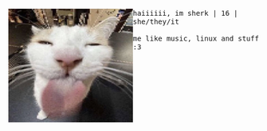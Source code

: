 <p float="left">
  <img src="images/cta.jpg" width="250" align="left">
  <p float="left">
    <samp>
      haiiiiii, im sherk | 16 | she/they/it
      <br>
      <br>
      me like music, linux and stuff :3
      <br>
      <br>
    </samp>
  </p>
</p>
